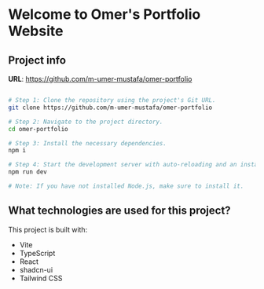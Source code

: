 # Welcome to Omer's Portfolio Website

## Project info

**URL**: https://github.com/m-umer-mustafa/omer-portfolio


```sh

# Step 1: Clone the repository using the project's Git URL.
git clone https://github.com/m-umer-mustafa/omer-portfolio

# Step 2: Navigate to the project directory.
cd omer-portfolio

# Step 3: Install the necessary dependencies.
npm i

# Step 4: Start the development server with auto-reloading and an instant preview.
npm run dev

# Note: If you have not installed Node.js, make sure to install it.
```

## What technologies are used for this project?

This project is built with:

- Vite
- TypeScript
- React
- shadcn-ui
- Tailwind CSS
